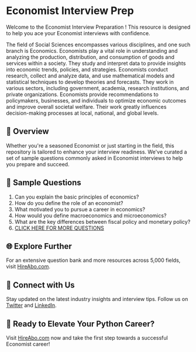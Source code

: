 # Economist Interview Prep

Welcome to the Economist Interview Preparation ! This resource is designed to help you ace your Economist interviews with confidence.

The field of Social Sciences encompasses various disciplines, and one such branch is Economics. Economists play a vital role in understanding and analyzing the production, distribution, and consumption of goods and services within a society. They study and interpret data to provide insights into economic trends, policies, and strategies. Economists conduct research, collect and analyze data, and use mathematical models and statistical techniques to develop theories and forecasts. They work in various sectors, including government, academia, research institutions, and private organizations. Economists provide recommendations to policymakers, businesses, and individuals to optimize economic outcomes and improve overall societal welfare. Their work greatly influences decision-making processes at local, national, and global levels.

## 🚀 Overview

Whether you're a seasoned Economist or just starting in the field, this repository is tailored to enhance your interview readiness. We've curated a set of sample questions commonly asked in Economist interviews to help you prepare and succeed.

## 📝 Sample Questions

1. Can you explain the basic principles of economics?
2. How do you define the role of an economist?
3. What motivated you to pursue a career in economics?
4. How would you define macroeconomics and microeconomics?
5. What are the key differences between fiscal policy and monetary policy?
6. [CLICK HERE FOR MORE QUESTIONS](https://hireabo.com/job/7_4_0/Economist)

## 🌐 Explore Further

For an extensive question bank and more resources across 5,000 fields, visit [HireAbo.com](https://www.hireabo.com).

## 📱 Connect with Us

Stay updated on the latest industry insights and interview tips. Follow us on [Twitter](https://twitter.com/hireabo) and [LinkedIn](https://www.linkedin.com/in/hire-abo-3609972a8/).

## 🚀 Ready to Elevate Your Python Career?

Visit [HireAbo.com](https://www.hireabo.com) now and take the first step towards a successful Economist career!